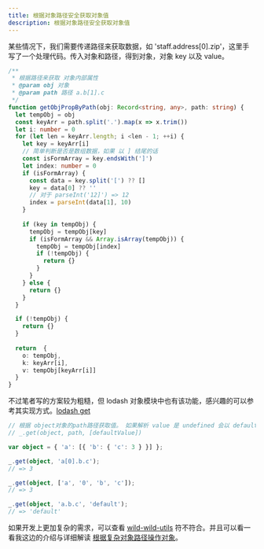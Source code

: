 ```yaml
---
title: 根据对象路径安全获取对象值
description: 根据对象路径安全获取对象值
---
```


某些情况下，我们需要传递路径来获取数据，如 'staff.address[0].zip'，这里手写了一个处理代码。传入对象和路径，得到对象，对象 key 以及 value。

```ts
/**
 * 根据路径来获取 对象内部属性
 * @param obj 对象
 * @param path 路径 a.b[1].c
 */
function getObjPropByPath(obj: Record<string, any>, path: string) {
  let tempObj = obj
  const keyArr = path.split('.').map(x => x.trim())
  let i: number = 0
  for (let len = keyArr.length; i <len - 1; ++i) {
    let key = keyArr[i]
    // 简单判断是否是数组数据，如果 以 ] 结尾的话
    const isFormArray = key.endsWith(']')
    let index: number = 0
    if (isFormArray) {
      const data = key.split('[') ?? []
      key = data[0] ?? ''
      // 对于 parseInt('12]') => 12
      index = parseInt(data[1], 10)
    }
    
    if (key in tempObj) {
      tempObj = tempObj[key]
      if (isFormArray && Array.isArray(tempObj)) {
        tempObj = tempObj[index]
        if (!tempObj) {
          return {}
        }
      }
    } else {
      return {}
    }
  }

  if (!tempObj) {
    return {}
  }
  
  return  {
    o: tempObj,
    k: keyArr[i],
    v: tempObj[keyArr[i]]
  }
}
```

不过笔者写的方案较为粗糙，但 lodash 对象模块中也有该功能，感兴趣的可以参考其实现方式。[lodash get](https://www.lodashjs.com/docs/lodash.get)

```ts
// 根据 object对象的path路径获取值。 如果解析 value 是 undefined 会以 defaultValue 取代。
// _.get(object, path, [defaultValue])

var object = { 'a': [{ 'b': { 'c': 3 } }] };

_.get(object, 'a[0].b.c');
// => 3

_.get(object, ['a', '0', 'b', 'c']);
// => 3

_.get(object, 'a.b.c', 'default');
// => 'default'
```

如果开发上更加复杂的需求，可以查看 [wild-wild-utils](https://github.com/ehmicky/wild-wild-utils) 符不符合。并且可以看一看我这边的介绍与详细解读 [根据复杂对象路径操作对象](../wild-wild-utils)。
